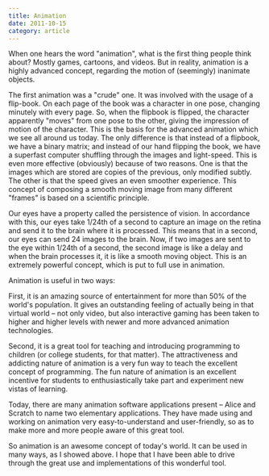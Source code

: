 ```yaml
---
title: Animation
date: 2011-10-15
category: article
---
```


When one hears the word "animation", what is the first thing people think about? Mostly games, cartoons, and videos. But in reality, animation is a highly advanced concept, regarding the motion of (seemingly) inanimate objects.

The first animation was a "crude" one. It was involved with the usage of a flip-book. On each page of the book was a character in one pose, changing minutely with every page. So, when the flipbook is flipped, the character apparently "moves" from one pose to the other, giving the impression of motion of the character. This is the basis for the advanced animation which we see all around us today. The only difference is that instead of a flipbook, we have a binary matrix; and instead of our hand flipping the book, we have a superfast computer shuffling through the images and light-speed. This is even more effective (obviously) because of two reasons. One is that the images which are stored are copies of the previous, only modified subtly. The other is that the speed gives an even smoother experience. This concept of composing a smooth moving image from many different "frames" is based on a scientific principle.

Our eyes have a property called the persistence of vision. In accordance with this, our eyes take 1/24th of a second to capture an image on the retina and send it to the brain where it is processed. This means that in a second, our eyes can send 24 images to the brain. Now, if two images are sent to the eye within 1/24th of a second, the second image is like a delay and when the brain processes it, it is like a smooth moving object. This is an extremely powerful concept, which is put to full use in animation.

Animation is useful in two ways:

First, it is an amazing source of entertainment for more than 50% of the world's population. It gives an outstanding feeling of actually being in that virtual world – not only video, but also interactive gaming has been taken to higher and higher levels with newer and more advanced animation technologies.

Second, it is a great tool for teaching and introducing programming to children (or college students, for that matter). The attractiveness and addicting nature of animation is a very fun way to teach the excellent concept of programming. The fun nature of animation is an excellent incentive for students to enthusiastically take part and experiment new vistas of learning.

Today, there are many animation software applications present – Alice and Scratch to name two elementary applications. They have made using and working on animation very easy-to-understand and user-friendly, so as to make more and more people aware of this great tool.

So animation is an awesome concept of today's world. It can be used in many ways, as I showed above. I hope that I have been able to drive through the great use and implementations of this wonderful tool.
